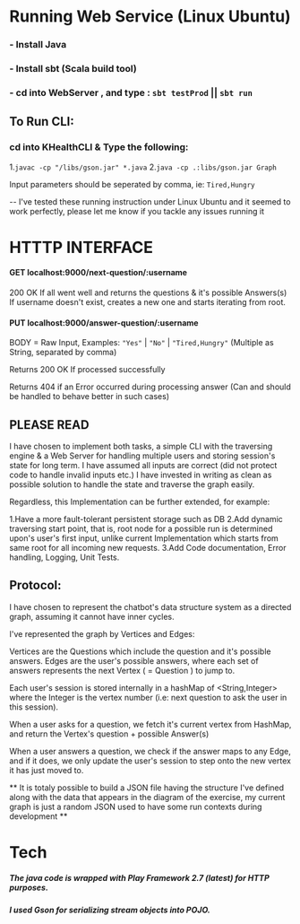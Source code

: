 
# Running Web Service (Linux Ubuntu)

 ### - Install Java 
 ### - Install sbt (Scala build tool)
 ### - cd into  WebServer , and type : ```sbt testProd``` || ```sbt run ```


## To Run CLI: 
### cd into KHealthCLI & Type the following:

1.```javac -cp "/libs/gson.jar" *.java```
2.```java -cp .:libs/gson.jar Graph```

Input parameters should be seperated by comma, ie: ```Tired,Hungry```

-- I've tested these running instruction under Linux Ubuntu and it seemed to work perfectly, please let me know if  you tackle any issues running it

# HTTTP INTERFACE 

#### GET localhost:9000/next-question/:username
200 OK If all went well and returns the questions & it's possible Answers(s)
If username doesn't exist, creates a new one and starts iterating from root.

#### PUT localhost:9000/answer-question/:username
BODY = Raw Input, Examples:
```"Yes"``` | ```"No"``` | ```"Tired,Hungry"``` (Multiple as String, separated by comma)

Returns 200 OK If processed successfully

Returns 404 if an Error occurred during processing answer (Can and should be handled to behave better in such cases)


## PLEASE READ
I have chosen to implement both tasks, a simple CLI with the  traversing engine & a Web Server for handling multiple users and storing session's state for long term.
I have assumed all inputs are correct (did not protect code to handle invalid inputs etc.)
I have invested in writing as clean as possible solution to handle the state and traverse the graph easily.

Regardless, this Implementation can be further extended, for example:

1.Have a more fault-tolerant persistent storage such as DB
2.Add dynamic traversing start point, that is, root node for a possible run is determined upon's user's first input, unlike current Implementation which starts from same root for all incoming new requests.
3.Add Code documentation, Error handling, Logging, Unit Tests.


## Protocol:

I have chosen to represent the chatbot's data structure system as a directed graph, assuming it cannot have inner cycles.

I've represented the graph by Vertices and Edges:

Vertices are the Questions which include the question and it's possible answers.
Edges are the user's possible answers, where each set of answers represents the next Vertex ( = Question ) to jump to.

Each user's session is stored internally in a hashMap of <String,Integer> where the Integer is the vertex number (i.e: next question to ask the user in this session).

When a user asks for a question, we fetch it's current vertex from HashMap, and return the Vertex's question + possible Answer(s)

When a user answers a question, we check if the answer maps to any Edge, and if it does, we only update the user's session to step onto the new vertex it has just moved to.


** It is totaly possible to build a JSON file having the structure I've defined along with the data that appears in the diagram of the exercise, my current graph is just a random JSON used to have some run contexts during development **

# Tech

##### The java code is wrapped with Play Framework 2.7 (latest) for HTTP purposes.
##### I used Gson for serializing stream objects into POJO.


